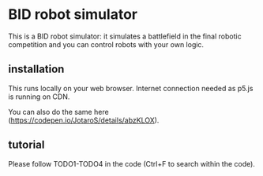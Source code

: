 # BID robot simulator

This is a BID robot simulator: it simulates a battlefield in the final robotic competition and you can control robots with your own logic.

## installation

This runs locally on your web browser. Internet connection needed as p5.js is running on CDN.

You can also do the same here (https://codepen.io/JotaroS/details/abzKLOX).

## tutorial

Please follow TODO1-TODO4 in the code (Ctrl+F to search within the code).

